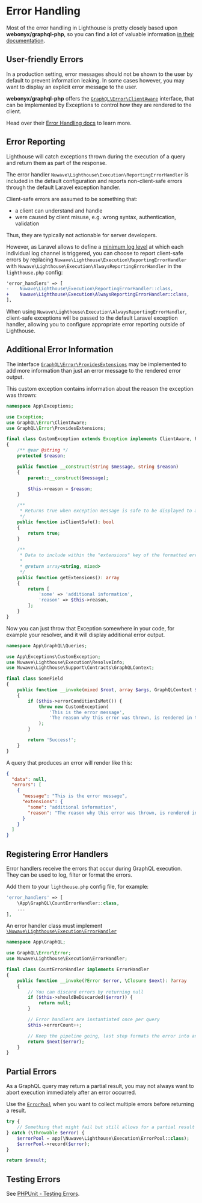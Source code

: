 # Error Handling

Most of the error handling in Lighthouse is pretty closely based upon **webonyx/graphql-php**,
so you can find a lot of valuable information [in their documentation](https://webonyx.github.io/graphql-php/error-handling).

## User-friendly Errors

In a production setting, error messages should not be shown to the user by default
to prevent information leaking. In some cases however, you may want to display an
explicit error message to the user.

**webonyx/graphql-php** offers the [`GraphQL\Error\ClientAware`](https://github.com/webonyx/graphql-php/blob/master/src/Error/ClientAware.php) interface, that can
be implemented by Exceptions to control how they are rendered to the client.

Head over their [Error Handling docs](https://webonyx.github.io/graphql-php/error-handling) to learn more.

## Error Reporting

Lighthouse will catch exceptions thrown during the execution of a query and return them as part of the response.

The error handler `Nuwave\Lighthouse\Execution\ReportingErrorHandler` is included in the default configuration
and reports non-client-safe errors through the default Laravel exception handler.

Client-safe errors are assumed to be something that:

- a client can understand and handle
- were caused by client misuse, e.g. wrong syntax, authentication, validation

Thus, they are typically not actionable for server developers.

However, as Laravel allows to define a [minimum log level](https://laravel.com/docs/errors#exception-log-levels) 
at which each individual log channel is triggered, you can choose to report client-safe errors by replacing
`Nuwave\Lighthouse\Execution\ReportingErrorHandler` with `Nuwave\Lighthouse\Execution\AlwaysReportingErrorHandler` 
in the `lighthouse.php` config:

```diff
'error_handlers' => [
-    Nuwave\Lighthouse\Execution\ReportingErrorHandler::class,
+    Nuwave\Lighthouse\Execution\AlwaysReportingErrorHandler::class,
],
```

When using `Nuwave\Lighthouse\Execution\AlwaysReportingErrorHandler`, client-safe exceptions will be passed to the 
default Laravel exception handler, allowing you to configure appropriate error reporting outside of Lighthouse.

## Additional Error Information

The interface [`GraphQL\Error\ProvidesExtensions`](https://github.com/webonyx/graphql-php/blob/master/src/Error/ProvidesExtensions.php)
may be implemented to add more information than just an error message to the rendered error output.

This custom exception contains information about the reason the exception was thrown:

```php
namespace App\Exceptions;

use Exception;
use GraphQL\Error\ClientAware;
use GraphQL\Error\ProvidesExtensions;

final class CustomException extends Exception implements ClientAware, ProvidesExtensions
{
    /** @var @string */
    protected $reason;

    public function __construct(string $message, string $reason)
    {
        parent::__construct($message);

        $this->reason = $reason;
    }

    /**
     * Returns true when exception message is safe to be displayed to a client.
     */
    public function isClientSafe(): bool
    {
        return true;
    }

    /**
     * Data to include within the "extensions" key of the formatted error.
     *
     * @return array<string, mixed>
     */
    public function getExtensions(): array
    {
        return [
            'some' => 'additional information',
            'reason' => $this->reason,
        ];
    }
}
```

Now you can just throw that Exception somewhere in your code, for example your resolver,
and it will display additional error output.

```php
namespace App\GraphQL\Queries;

use App\Exceptions\CustomException;
use Nuwave\Lighthouse\Execution\ResolveInfo;
use Nuwave\Lighthouse\Support\Contracts\GraphQLContext;

final class SomeField
{
    public function __invoke(mixed $root, array $args, GraphQLContext $context, ResolveInfo $resolveInfo): string
    {
        if ($this->errorConditionIsMet()) {
            throw new CustomException(
                'This is the error message',
                'The reason why this error was thrown, is rendered in the extension output.'
            );
        }

        return 'Success!';
    }
}
```

A query that produces an error will render like this:

```json
{
  "data": null,
  "errors": [
    {
      "message": "This is the error message",
      "extensions": {
        "some": "additional information",
        "reason": "The reason why this error was thrown, is rendered in the extension output."
      }
    }
  ]
}
```

## Registering Error Handlers

Error handlers receive the errors that occur during GraphQL execution.
They can be used to log, filter or format the errors.

Add them to your `lighthouse.php` config file, for example:

```php
'error_handlers' => [
    \App\GraphQL\CountErrorHandler::class,
    ...
],
```

An error handler class must implement [`\Nuwave\Lighthouse\Execution\ErrorHandler`](https://github.com/nuwave/lighthouse/blob/master/src/Execution/ErrorHandler.php)

```php
namespace App\GraphQL;

use GraphQL\Error\Error;
use Nuwave\Lighthouse\Execution\ErrorHandler;

final class CountErrorHandler implements ErrorHandler
{
    public function __invoke(?Error $error, \Closure $next): ?array
    {
        // You can discard errors by returning null
        if ($this->shouldBeDiscarded($error)) {
            return null;
        }

        // Error handlers are instantiated once per query
        $this->errorCount++;

        // Keep the pipeline going, last step formats the error into an array
        return $next($error);
    }
}
```

## Partial Errors

As a GraphQL query may return a partial result, you may not always want to abort
execution immediately after an error occurred.

Use the [`ErrorPool`](https://github.com/nuwave/lighthouse/blob/master/src/Execution/ErrorPool.php)
when you want to collect multiple errors before returning a result.

```php
try {
    // Something that might fail but still allows for a partial result
} catch (\Throwable $error) {
    $errorPool = app(\Nuwave\Lighthouse\Execution\ErrorPool::class);
    $errorPool->record($error);
}

return $result;
```

## Testing Errors

See [PHPUnit - Testing Errors](../testing/phpunit.md#testing-errors).
